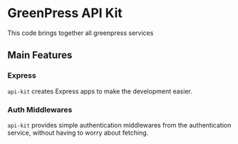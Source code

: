 # GreenPress API Kit

This code brings together all greenpress services

## Main Features

### Express

`api-kit` creates Express apps to make the development easier.

### Auth Middlewares

`api-kit` provides simple authentication middlewares from the authentication service, without having to worry about fetching.
